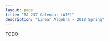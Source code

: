 ```yaml
---
layout: page
title: "MA 237 Calendar (WIP)"
description: "Linear Algebra - 2018 Spring"
---
```


TODO
